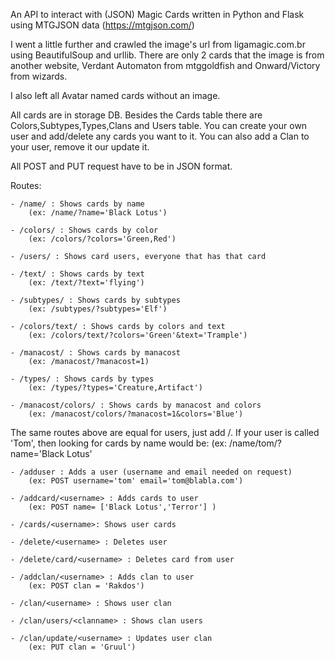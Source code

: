 An API to interact with (JSON) Magic Cards written in Python and Flask using MTGJSON data (https://mtgjson.com/)

I went a little further and crawled the image's url from ligamagic.com.br using BeautifulSoup and urllib. There are only 2 cards that the image is from another website, Verdant Automaton from mtggoldfish and Onward/Victory from wizards.

I also left all Avatar named cards without an image.

All cards are in storage DB. Besides the Cards table there are Colors,Subtypes,Types,Clans and Users table. You can create your own user and add/delete any cards you want to it. You can also add a Clan to your user, remove it our update it.

All POST and PUT request have to be in JSON format.

Routes:

	- /name/ : Shows cards by name 
		(ex: /name/?name='Black Lotus')
	
	- /colors/ : Shows cards by color 
		(ex: /colors/?colors='Green,Red')
	
	- /users/ : Shows card users, everyone that has that card
	
	- /text/ : Shows cards by text 
		(ex: /text/?text='flying')
	
	- /subtypes/ : Shows cards by subtypes 
		(ex: /subtypes/?subtypes='Elf')
	
	- /colors/text/ : Shows cards by colors and text 
		(ex: /colors/text/?colors='Green'&text='Trample')
	
	- /manacost/ : Shows cards by manacost 
		(ex: /manacost/?manacost=1)
	
	- /types/ : Shows cards by types 
		(ex: /types/?types='Creature,Artifact')

	- /manacost/colors/ : Shows cards by manacost and colors 
		(ex: /manacost/colors/?manacost=1&colors='Blue')

The same routes above are equal for users, just add /<username>.
If your user is called 'Tom', then looking for cards by name would be:
	(ex: /name/tom/?name='Black Lotus' 

	- /adduser : Adds a user (username and email needed on request)
		(ex: POST username='tom' email='tom@blabla.com')

	- /addcard/<username> : Adds cards to user
		(ex: POST name= ['Black Lotus','Terror'] )

	- /cards/<username>: Shows user cards

	- /delete/<username> : Deletes user

	- /delete/card/<username> : Deletes card from user

	- /addclan/<username> : Adds clan to user
		(ex: POST clan = 'Rakdos')
	
	- /clan/<username> : Shows user clan

	- /clan/users/<clanname> : Shows clan users

	- /clan/update/<username> : Updates user clan
		(ex: PUT clan = 'Gruul')
	
